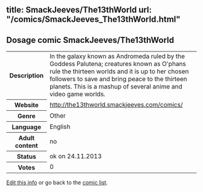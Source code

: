 title: SmackJeeves/The13thWorld
url: "/comics/SmackJeeves_The13thWorld.html"
---
Dosage comic SmackJeeves/The13thWorld
-----------------------------------------

<p id="msg"></p>
<script type="text/javascript">
if (window.location.search === '?edit_info_mail=sent_ok') {
  var elem = document.getElementById("msg");
  elem.innerHTML = 'Edited information sucessfully sent for review, which is usually done daily. Thanks!';
  elem.className = 'ok';
}
</script>
<table class="comicinfo">
<tr>
<th>Description</th><td>In the galaxy known as Andromeda ruled by the Goddess Palutena; creatures known as O'phans rule the thirteen worlds and it is up to her chosen followers to save and bring peace to the thirteen planets. This is a mashup of several anime and video game worlds.</td>
</tr>
<tr>
<th>Website</th><td><a href="http://the13thworld.smackjeeves.com/comics/">http://the13thworld.smackjeeves.com/comics/</a></td>
</tr>
<tr>
<th>Genre</th><td>Other</td>
</tr>
<tr>
<th>Language</th><td>English</td>
</tr>
<tr>
<th>Adult content</th><td>no</td>
</tr>
<tr>
<th>Status</th><td>ok on 24.11.2013</td>
</tr>
<tr>
<th>Votes</th><td>0</td>
</tr>
</table>

[Edit this info](SmackJeeves_The13thWorld_edit.html) or go back to the [comic list](../comic-index.html).
